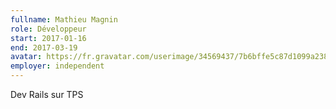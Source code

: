 ```yaml
---
fullname: Mathieu Magnin
role: Développeur
start: 2017-01-16
end: 2017-03-19 
avatar: https://fr.gravatar.com/userimage/34569437/7b6bffe5c87d1099a2382d71707c12e5.jpg?size=512
employer: independent
---
```


Dev Rails sur TPS
